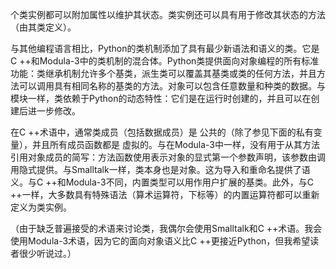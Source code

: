 个类实例都可以附加属性以维护其状态。类实例还可以具有用于修改其状态的方法（由其类定义）。

与其他编程语言相比，Python的类机制添加了具有最少新语法和语义的类。它是C ++和Modula-3中的类机制的混合体。Python类提供面向对象编程的所有标准功能：类继承机制允许多个基类，派生类可以覆盖其基类或类的任何方法，并且方法可以调用具有相同名称的基类的方法。对象可以包含任意数量和种类的数据。与模块一样，类依赖于Python的动态特性：它们是在运行时创建的，并且可以在创建后进一步修改。

在C ++术语中，通常类成员（包括数据成员）是 公共的（除了参见下面的私有变量），并且所有成员函数都是 虚拟的。与在Modula-3中一样，没有用于从其方法引用对象成员的简写：方法函数使用表示对象的显式第一个参数声明，该参数由调用隐式提供。与Smalltalk一样，类本身也是对象。这为导入和重命名提供了语义。与C ++和Modula-3不同，内置类型可以用作用户扩展的基类。此外，与C ++一样，大多数具有特殊语法（算术运算符，下标等）的内置运算符都可以重新定义为类实例。

（由于缺乏普遍接受的术语来讨论类，我偶尔会使用Smalltalk和C ++术语。我会使用Modula-3术语，因为它的面向对象语义比C ++更接近Python，但我希望读者很少听说过。）

